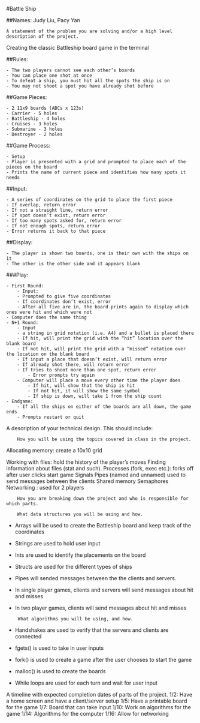 #Battle Ship

##Names: Judy Liu, Pacy Yan




    A statement of the problem you are solving and/or a high level description of the project.
Creating the classic Battleship board game in the terminal 

##Rules: 

    - The two players cannot see each other’s boards
    - You can place one shot at once
    - To defeat a ship, you must hit all the spots the ship is on
    - You may not shoot a spot you have already shot before
    
##Game Pieces:

    - 2 11x9 boards (ABCs x 123s)
    - Carrier - 5 holes
    - Battleship - 4 holes
    - Cruises - 3 holes
    - Submarine - 3 holes
    - Destroyer - 2 holes
    
##Game Process:

    - Setup
    - Player is presented with a grid and prompted to place each of the pieces on the board
    - Prints the name of current piece and identifies how many spots it needs
    
##Input:

    - A series of coordinates on the grid to place the first piece
    - If overlap, return error
    - If not a straight line, return error
    - If spot doesn’t exist, return error
    - If too many spots asked for, return error
    - If not enough spots, return error
    - Error returns it back to that piece 
    
##Display:

    - The player is shown two boards, one is their own with the ships on it
    - The other is the other side and it appears blank
###Play:

    - First Round:
        - Input:
        - Prompted to give five coordinates 
        - If coordinates don’t exist, error
        - After all five are in, the board prints again to display which ones were hit and which were not
    - Computer does the same thing 
    - N+1 Round:
        - Input
        - a string in grid notation (i.e. A4) and a bullet is placed there
        - If hit, will print the grid with the “hit” location over the blank board
        - If not hit, will print the grid with a “missed” notation over the location on the blank board
        - If input a place that doesn’t exist, will return error 
        - If already shot there, will return error 
        - If tries to shoot more than one spot, return error
            - Error prompts try again
        - Computer will place a move every other time the player does 
            - If hit, will show that the ship is hit
            - If not hit, it will show the same symbol
            - If ship is down, will take 1 from the ship count
    - Endgame:
        - If all the ships on either of the boards are all down, the game ends
        - Prompts restart or quit


A description of your technical design. This should include:

        How you will be using the topics covered in class in the project.
        
Allocating memory: create a 10x10 grid 

Working with files: hold the history of the player’s moves
Finding information about files (stat and such).
Processes (fork, exec etc.): forks off after user clicks start game
Signals
Pipes (named and unnamed)  used to send messages between the clients
Shared memory 
Semaphores
Networking : used for 2 players

        How you are breaking down the project and who is responsible for which parts.

        What data structures you will be using and how.
 - Arrays will be used to create the Battleship board and keep track of the coordinates
 - Strings are used to hold user input
 - Ints are used to identify the placements on the board
 - Structs are used for the different types of ships 
 - Pipes will sended messages between the the clients and servers.
 - In single player games, clients and servers will send messages about hit and misses
 - In two player games, clients will send messages about hit and misses

        What algorithms you will be using, and how.
 - Handshakes are used to verify that the servers and clients are connected 
 - fgets() is used to take in user inputs
 - fork() is used to create a game after the user chooses to start the game
 - malloc() is used to create the boards
 - While loops are used for each turn and wait for user input

A timeline with expected completion dates of parts of the project.
1/2: Have a home screen and have a client/server setup
1/5: Have a printable board for the game
1/7: Board that can take input
1/10: Work on algorithms for the game
1/14: Algorithms for the computer
1/16: Allow for networking
